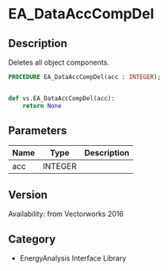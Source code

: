 # EA_DataAccCompDel

## Description
Deletes all object components.

```pascal
PROCEDURE EA_DataAccCompDel(acc : INTEGER);
```

```python

def vs.EA_DataAccCompDel(acc):
    return None
```

## Parameters
|Name|Type|Description|
|---|---|---|
|acc|INTEGER||

## Version
Availability: from Vectorworks 2016
## Category
* EnergyAnalysis Interface Library

